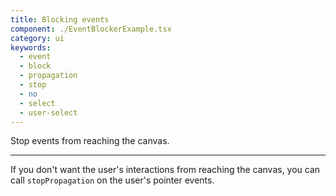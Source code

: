 ```yaml
---
title: Blocking events
component: ./EventBlockerExample.tsx
category: ui
keywords:
  - event
  - block
  - propagation
  - stop
  - no
  - select
  - user-select
---
```


Stop events from reaching the canvas.

---

If you don't want the user's interactions from reaching the canvas, you can call `stopPropagation` on the user's pointer events.
